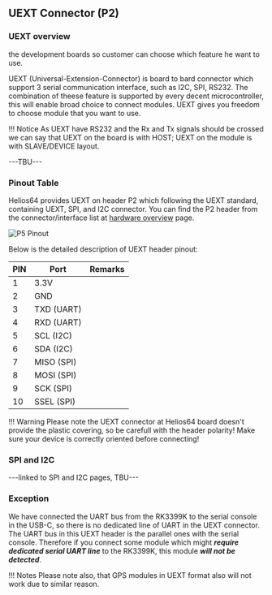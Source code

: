 ## UEXT Connector (P2)


### UEXT overview
the development boards so customer can choose which feature he want to use.

UEXT (Universal-Extension-Connector) is board to bard connector which support 3 serial communication interface, such as I2C, SPI, RS232.
The combination of theese feature is supported by every decent microcontroller, this will enable broad choice to connect modules.
UEXT gives you freedom to choose module that you want to use.

!!! Notice
        As UEXT have RS232 and the Rx and Tx signals should be crossed we can say that UEXT on the board is with HOST; UEXT on the module is with SLAVE/DEVICE layout.

---TBU---


### Pinout Table
Helios64 provides UEXT on header P2 which following the UEXT standard, containing UEXT, SPI, and I2C connector.
You can find the P2 header from the connector/interface list at [hardware overview](/helios64/hardware) page.

![P5 Pinout](/helios64/img/hardware/UEXT_pinout.png)

Below is the detailed description of UEXT header pinout:

| PIN | Port | Remarks |
|-----|------|-------------|
|1 |3.3V|
|2 |GND|
|3 |TXD (UART)|
|4 |RXD (UART)|
|5 |SCL (I2C)|
|6 |SDA (I2C)|
|7 |MISO (SPI)|
|8 |MOSI (SPI)|
|9 |SCK (SPI)|
|10 |SSEL (SPI)|

!!! Warning
       Please note the UEXT connector at Helios64 board doesn't provide the plastic covering, so be carefull with the header polarity!
Make sure your device is correctly oriented before connecting!

### SPI and I2C

---linked to SPI and I2C pages, TBU---

### Exception

We have connected the UART bus from the RK3399K to the serial console in the USB-C, so there is no dedicated line of UART in the UEXT connector.
The UART bus in this UEXT header is the parallel ones with the serial console.
Therefore if you connect some module which might ***require dedicated serial UART line*** to the RK3399K, this module ***will not be detected***.

!!! Notes
       Please note also, that GPS modules in UEXT format also will not work due to similar reason.

